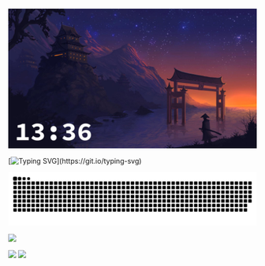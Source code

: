 ![bg](bg_with_time_new.jpg)

[![Typing SVG](https://readme-typing-svg.herokuapp.com?font=Fira+Code&weight=900&size=40&pause=1000&color=AD9EFF&vCenter=true&random=false&width=500&height=53&lines=Pavel+Glazunov+;Welcome+to+my+GitHub!)](https://git.io/typing-svg)

![Snake animation](https://github.com/pavelglazunov/pavelglazunov/blob/output/github-user-contribution.svg)

![](https://github-profile-summary-cards.vercel.app/api/cards/profile-details?username=pavelglazunov&theme=moonlight)

![](https://github-profile-summary-cards.vercel.app/api/cards/most-commit-language?username=pavelglazunov&theme=moonlight)
![](https://github-profile-summary-cards.vercel.app/api/cards/stats?username=pavelglazunov&theme=moonlight)
